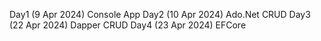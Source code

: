 Day1 (9 Apr 2024)
Console App
Day2 (10 Apr 2024)
Ado.Net CRUD
Day3 (22 Apr 2024)
Dapper CRUD
Day4 (23 Apr 2024)
EFCore